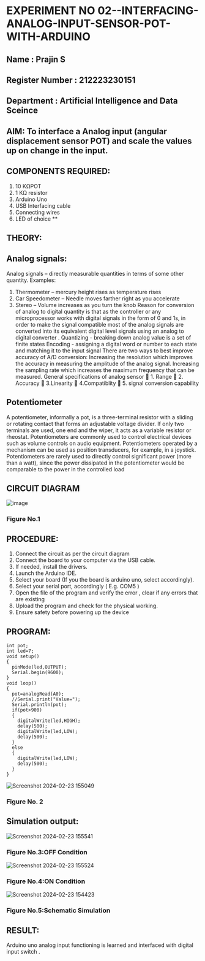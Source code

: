 # EXPERIMENT NO 02--INTERFACING-ANALOG-INPUT-SENSOR-POT-WITH-ARDUINO
## Name : Prajin S
## Register Number : 212223230151
## Department  : Artificial Intelligence and Data Sceince
## AIM:  To interface a Analog  input (angular displacement sensor POT) and scale the values up on change in the input.


## COMPONENTS REQUIRED:
1.	10 KΩPOT
2.	1 KΩ resistor 
3.	Arduino Uno 
4.	USB Interfacing cable 
5.	Connecting wires 
6.	LED of choice 
**


## THEORY: 

## Analog signals:

Analog signals – directly measurable quantities in terms of some other quantity.
Examples:
1. Thermometer – mercury height rises as temperature rises
2. Car Speedometer – Needle moves farther right as you accelerate
3. Stereo – Volume increases as you turn the knob
Reason for conversion of analog to digital quantity is that as the controller or any microprocessor works with digital signals in the form of 0 and 1s, in order to make the signal compatible  most of the analog signals are converted into its equivalent digital level signals using an analog to digital converter .
Quantizing - breaking down analog value is a set of finite states
Encoding - assigning a digital word or number to each state and matching it to the input signal
 There are two ways to best improve accuracy of A/D conversion:
Increasing the resolution which improves the accuracy in measuring the amplitude of the analog signal.
Increasing the sampling rate which increases the maximum frequency that can be measured.
General specifications of analog sensor
	1. Range
	2. Accuracy
	3.Linearity
	4.Compatiblity
	5. signal conversion capability

## Potentiometer
A potentiometer, informally a pot, is a three-terminal resistor with a sliding or rotating contact that forms an adjustable voltage divider. If only two terminals are used, one end and the wiper, it acts as a variable resistor or rheostat.
Potentiometers are commonly used to control electrical devices such as volume controls on audio equipment. Potentiometers operated by a mechanism can be used as position transducers, for example, in a joystick. Potentiometers are rarely used to directly control significant power (more than a watt), since the power dissipated in the potentiometer would be comparable to the power in the controlled load
## CIRCUIT DIAGRAM





![image](https://user-images.githubusercontent.com/36288975/163530788-eec3cdc3-95e8-4d2d-8349-6d0ea4c9439c.png)
### Figure No.1


## PROCEDURE:

1.	Connect the circuit as per the circuit diagram 
2.	Connect the board to your computer via the USB cable.
3.	If needed, install the drivers.
4.	Launch the Arduino IDE.
5.	Select your board (If you the board is arduino uno, select accordingly).
6.	Select your serial port, accordingly ( E.g. COM5 )
7.	Open the file of the program  and verify the error , clear if any errors that are existing 
8.	Upload the program and check for the physical working. 
9.	Ensure safety before powering up the device 



## PROGRAM:
```
int pot;
int led=7;
void setup()
{
  pinMode(led,OUTPUT);
  Serial.begin(9600);
}
void loop()
{
  pot=analogRead(A0);
  //Serial.print("Value=");
  Serial.println(pot);
  if(pot>900)
  {    
  	digitalWrite(led,HIGH);
  	delay(500);
  	digitalWrite(led,LOW);
  	delay(500);
  }
  else
  {
    digitalWrite(led,LOW);
    delay(500);
  }
}
```
![Screenshot 2024-02-23 155049](https://github.com/Prajin19/EXPERIMENT-NO--02-INTERFACING-ANALOG-INPUT-SENSOR-POT-WITH-ARDUINO-/assets/144979377/6fe4cbc1-b88c-477d-89c6-a89c81600835)

### Figure No. 2
 
## Simulation output:


![Screenshot 2024-02-23 155541](https://github.com/Prajin19/EXPERIMENT-NO--02-INTERFACING-ANALOG-INPUT-SENSOR-POT-WITH-ARDUINO-/assets/144979377/f2f66670-2eb8-4a2c-a6f3-ec4e8f34e539)

### Figure No.3:OFF Condition
![Screenshot 2024-02-23 155524](https://github.com/Prajin19/EXPERIMENT-NO--02-INTERFACING-ANALOG-INPUT-SENSOR-POT-WITH-ARDUINO-/assets/144979377/703b166e-e41a-4eae-a1b8-18c53fcc3e23)
### Figure No.4:ON Condition

![Screenshot 2024-02-23 154423](https://github.com/Prajin19/EXPERIMENT-NO--02-INTERFACING-ANALOG-INPUT-SENSOR-POT-WITH-ARDUINO-/assets/144979377/8f139579-715a-47d9-b27b-ab29a4b3d036)

### Figure No.5:Schematic Simulation



## RESULT: 
Arduino uno analog input functioning is learned and interfaced with digital input switch .
